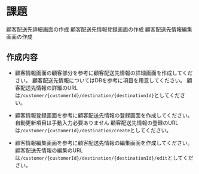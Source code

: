 
# 課題

顧客配送先詳細画面の作成
顧客配送先情報登録画面の作成
顧客配送先情報編集画面の作成

## 作成内容

* 顧客情報画面の顧客部分を参考に顧客配送先情報の詳細画面を作成してください。
  顧客配送先情報についてはDBを参考に項目を用意してください。
  顧客配送先情報の詳細のURLは`/customer/{customerId}/destination/{destinationId}`としてください。

* 顧客情報登録画面を参考に顧客配送先情報の登録画面を作成してください。
  自動更新項目は手動入力必要ありません
  顧客配送先情報の登録のURLは`/customer/{customerId}/destination/create`としてください。

* 顧客情報編集画面を参考に顧客配送先情報の編集画面を作成してください。
  顧客配送先情報の編集のURLは`/customer/{customerId}/destination/{destinationId}/edit`としてください。

